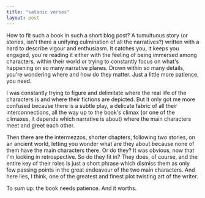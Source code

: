 ```yaml
---
title: "satanic verses"
layout: post
---
```


How to fit such a book in such a short blog post? A tumultuous story (or stories, isn't there a unifying culmination of all the narratives?) written with a hard to describe vigour and enthusiasm. It catches you, it keeps you engaged, you're reading it either with the feeling of being immersed among characters, within their world or trying to constantly focus on what's happening on so many narrative planes. Drown within so many details, you're wondering where and how do they matter. Just a little more patience, you need.

I was constantly trying to figure and delimitate where the real life of the characters is and where their fictions are depicted. But it only got me more confused because there is a subtle play, a delicate fabric of all their interconnections, all the way up to the book's climax (or one of the climaxes, it depends which narrative is about) where the main characters meet and greet each other.

Then there are the intermezzos, shorter chapters, following two stories, on an ancient world, letting you wonder what are they about because none of them have the main characters there. Or do they? It was obvious, now that I'm looking in retrospective. So do they fit in? They does, of course, and the entire key of their roles is just a short phrase which dismiss them as only few passing points in the great endeavour of the two main characters. And here lies, I think, one of the greatest and finest plot twisting art of the writer.

To sum up: the book needs patience. And it worths.
